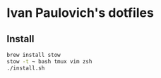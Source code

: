 # Ivan Paulovich's dotfiles

## Install

```sh
brew install stow
stow -t ~ bash tmux vim zsh
./install.sh
```
